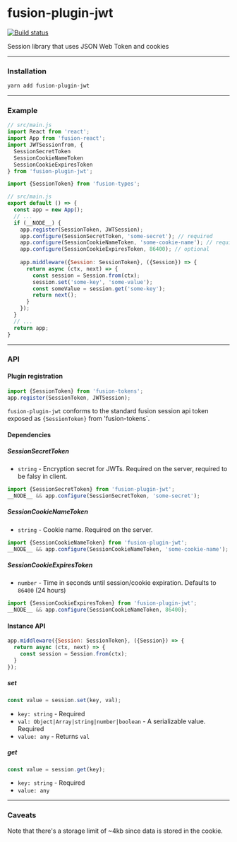 # fusion-plugin-jwt

[![Build status](https://badge.buildkite.com/0652871d45303631a598c88e1231073ea80b5dffaea46aa2b4.svg?branch=master)](https://buildkite.com/uberopensource/fusion-plugin-jwt?branch=master)

Session library that uses JSON Web Token and cookies

---

### Installation

```sh
yarn add fusion-plugin-jwt
```

---

### Example

```js
// src/main.js
import React from 'react';
import App from 'fusion-react';
import JWTSessionfrom, {
  SessionSecretToken
  SessionCookieNameToken
  SessionCookieExpiresToken
} from 'fusion-plugin-jwt';

import {SessionToken} from 'fusion-types';

// src/main.js
export default () => {
  const app = new App();
  // ...
  if (__NODE__) {
    app.register(SessionToken, JWTSession);
    app.configure(SessionSecretToken, 'some-secret'); // required
    app.configure(SessionCookieNameToken, 'some-cookie-name'); // required 
    app.configure(SessionCookieExpiresToken, 86400); // optional 
    
    app.middleware({Session: SessionToken}, ({Session}) => {
      return async (ctx, next) => {
        const session = Session.from(ctx);
        session.set('some-key', 'some-value');
        const someValue = session.get('some-key');
        return next();
      }
    });
  }
  // ...
  return app;
}
```

---

### API

#### Plugin registration

```js
import {SessionToken} from 'fusion-tokens';
app.register(SessionToken, JWTSession);
```

`fusion-plugin-jwt` conforms to the standard fusion session api token exposed as `{SessionToken}` from 'fusion-tokens`.

#### Dependencies

##### SessionSecretToken

- `string` - Encryption secret for JWTs. Required on the server, required to be falsy in client.

```js
import {SessionSecretToken} from 'fusion-plugin-jwt';
__NODE__ && app.configure(SessionSecretToken, 'some-secret'); 
```

##### SessionCookieNameToken

- `string` - Cookie name. Required on the server.

```js
import {SessionCookieNameToken} from 'fusion-plugin-jwt';
__NODE__ && app.configure(SessionCookieNameToken, 'some-cookie-name'); 
```

##### SessionCookieExpiresToken

- `number` - Time in seconds until session/cookie expiration. Defaults to `86400` (24 hours)

```js
import {SessionCookieExpiresToken} from 'fusion-plugin-jwt';
__NODE__ && app.configure(SessionCookieNameToken, 86400); 
```

#### Instance API

```js
app.middleware({Session: SessionToken}, ({Session}) => {
  return async (ctx, next) => {
    const session = Session.from(ctx);
  }
});
```

##### set

```js
const value = session.set(key, val);
```

- `key: string` - Required
- `val: Object|Array|string|number|boolean` - A serializable value. Required
- `value: any` - Returns `val`

##### get

```js
const value = session.get(key);
```

- `key: string` - Required
- `value: any`

---

### Caveats

Note that there's a storage limit of ~4kb since data is stored in the cookie.
